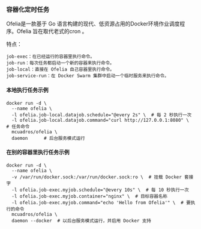 ### 容器化定时任务

Ofelia是一款基于 Go 语言构建的现代、低资源占用的Docker环境作业调度程序。Ofelia 旨在取代老式的cron ⁠。

特点：
```
job-exec：在已经运行的容器里执行命令。
job-run：每次任务都启动一个新的容器来执行命令。
job-local：直接在 Ofelia 自己容器里执行命令。
job-service-run：在 Docker Swarm 集群中启动一个临时服务来执行命令。
```

#### 本地执行任务示例
```
docker run -d \
  --name ofelia \
  -l ofelia.job-local.datajob.schedule="@every 2s" \  # 每 2 秒执行一次
  -l ofelia.job-local.datajob.command="curl http://127.0.0.1:8080" \  # 任务命令
  mcuadros/ofelia \
  daemon      # 后台服务模式运行
```

#### 在别的容器里执行任务示例
```
docker run -d \
  --name ofelia \
  -v /var/run/docker.sock:/var/run/docker.sock:ro \  # 挂载 Docker 套接字
  -l ofelia.job-exec.myjob.schedule="@every 10s" \  # 每 10 秒执行一次
  -l ofelia.job-exec.myjob.container="nginx" \  # 目标容器名称
  -l ofelia.job-exec.myjob.command="echo 'Hello from Ofelia'" \  # 要执行的命令
  mcuadros/ofelia \
  daemon --docker  # 以后台服务模式运行，并启用 Docker 支持
```
